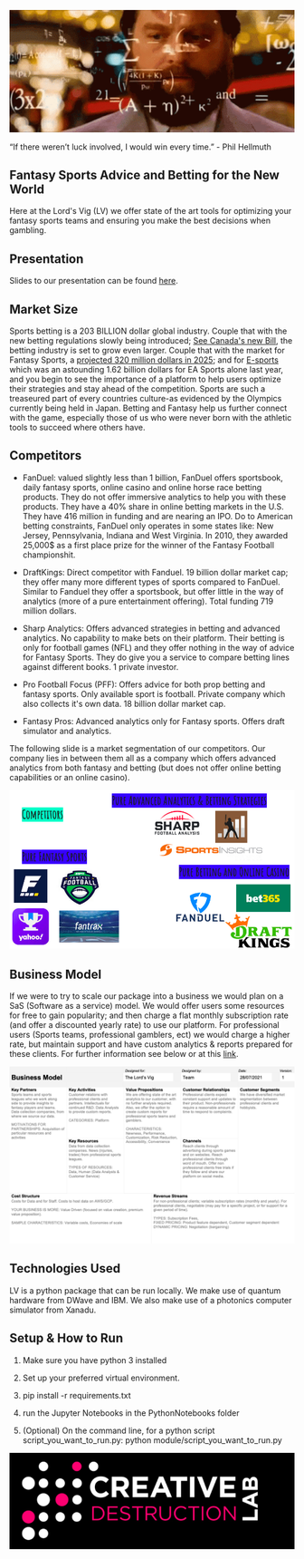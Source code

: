 ![bet](img/bet.gif)

“If there weren’t luck involved, I would win every time.” - Phil Hellmuth

## Fantasy Sports Advice and Betting for the New World

Here at the Lord's Vig (LV) we offer state of the art tools for optimizing your fantasy sports teams and ensuring you make the best decisions when gambling. 

## Presentation

Slides to our presentation can be found [here](https://docs.google.com/presentation/d/1uoSEKO_CzY3tWiS7wWERNEAjORk5LXj8cneoCqp16gU/edit?usp=sharing).

## Market Size

Sports betting is a 203 BILLION dollar global industry. Couple that with the new betting regulations slowly being introduced; [See Canada's new Bill](https://www.cbc.ca/sports/single-event-sport-gambling-to-become-legal-as-bill-c218-passes-in-senate-1.6075816), the betting industry is set to grow even larger. Couple that with the market for Fantasy Sports, a [projected 320 million dollars in 2025](https://www.marketwatch.com/press-release/fantasy-sports-market-size-2021-with-growth-forecast-latest-industry-scope-and-future-trends-with-upcoming-technologies-global-business-share-analysis-till-2025-2021-07-06); and for [E-sports](https://www.gamesindustry.biz/articles/2021-05-27-ultimate-team-modes-make-up-29-percent-of-eas-business) which was an astounding 1.62 billion dollars for EA Sports alone last year, and you begin to see the importance of a platform to help users optimize their strategies and stay ahead of the competition.  Sports are such a treaseured part of every countries culture-as evidenced by the  Olympics currently being held in Japan. Betting and Fantasy help us further connect with the game, especially those of us who were never born with the athletic tools to succeed where others have. 


## Competitors

- FanDuel: valued slightly less than 1 billion, FanDuel offers sportsbook, daily fantasy sports, online casino and online horse race betting products. They do not offer immersive analytics to help you with these products. They have a 40% share in online betting markets in the U.S. They have 416 million in funding and are nearing an IPO. Do to American betting constraints, FanDuel only operates in some states like: New Jersey, Pennsylvania, Indiana and West Virginia. In 2010, they awarded 25,000$ as a first place prize for the winner of the Fantasy Football championshit.

- DraftKings: Direct competitor with Fanduel. 19 billion dollar market cap; they offer many more different types of sports compared to FanDuel. Similar to Fanduel they offer a sportsbook, but offer little in the way of analytics (more of a pure entertainment offering). Total funding 719 million dollars. 

- Sharp Analytics: Offers advanced strategies in betting and advanced analytics. No capability to make bets on their platform. Their betting is only for football games (NFL) and they offer nothing in the way of advice for Fantasy Sports. They do give you a service to compare betting lines against different books. 1 private investor.

- Pro Football Focus (PFF): Offers advice for both prop betting and fantasy sports. Only available sport is football. Private company which also collects it's own data. 18 billion dollar market cap. 

- Fantasy Pros: Advanced analytics only for Fantasy sports. Offers draft simulator and analytics. 

The following slide is a market segmentation of our competitors. Our company lies in between them all as a company which offers advanced analytics from both fantasy and betting (but does not offer online betting capabilities or an online casino). 

![comp](img/comp.jpg)

## Business Model

If we were to try to scale our package into a business we would plan on a SaS (Software as a service) model. We would offer users some resources for free to gain popularity; and then charge a flat monthly subscription rate (and offer a discounted yearly rate) to use our platform. For professional users (Sports teams, professional gamblers, ect) we would charge a higher rate, but maintain support and have custom analytics & reports prepared for these clients. For further information see below or at this [link](https://drive.google.com/file/d/1uL1ANnDee9dNKTsRR3arMqxqiVhFbkCI/view?usp=sharing).

![bus](img/bus.jpg)

## Technologies Used

LV is a python package that can be run locally. We make use of quantum hardware from DWave and IBM. We also make use of a photonics computer simulator from Xanadu. 


## Setup & How to Run

1. Make sure you have python 3 installed

2. Set up your preferred virtual environment.

3. pip install -r requirements.txt

4. run the Jupyter Notebooks in the PythonNotebooks folder

5. (Optional) On the command line, for a python script script_you_want_to_run.py:  python module/script_you_want_to_run.py 


![cdl](img/cdl.jpg)
